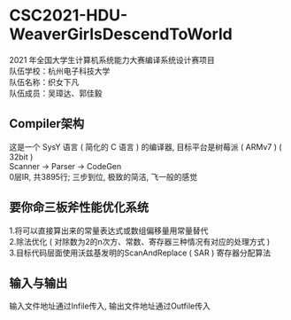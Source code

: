 # CSC2021-HDU-WeaverGirlsDescendToWorld
2021 年全国大学生计算机系统能力大赛编译系统设计赛项目<br>
队伍学校：杭州电子科技大学<br>
队伍名称：织女下凡<br>
队伍成员：吴璋达、郭佳毅
## Compiler架构
这是一个 SysY 语言 ( 简化的 C 语言 ) 的编译器, 目标平台是树莓派 ( ARMv7 ) ( 32bit )<br>
Scanner → Parser → CodeGen<br>
0层IR, 共3895行; 三步到位, 极致的简洁, 飞一般的感觉
## 要你命三板斧性能优化系统
1.将可以直接算出来的常量表达式或数组偏移量用常量替代<br>
2.除法优化 ( 对除数为2的n次方、常数、寄存器三种情况有对应的处理方式 )<br>
3.目标代码层面使用沃兹基发明的ScanAndReplace ( SAR ) 寄存器分配算法
## 输入与输出
输入文件地址通过Infile传入, 输出文件地址通过Outfile传入
